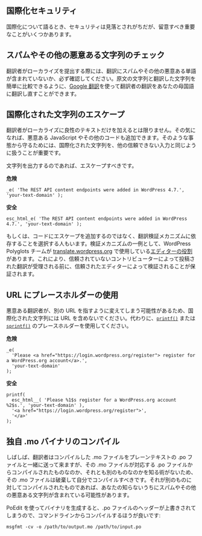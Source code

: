 <!-- 
Internationalization Security
 -->
国際化セキュリティ
-----------------------------

<!-- 
Security is often overlooked when talking about internationalization, but there are a few important things to keep in mind.
 -->
国際化について語るとき、セキュリティは見落とされがちだが、留意すべき重要なことがいくつかあります。

<!-- 
## Check for Spam and Other Malicious Strings
 -->
## スパムやその他の悪意ある文字列のチェック

<!-- 
When a translator submits a localization to you, always check to make sure they didn't include spam or other malicious words in their translation. You can use [Google Translate](https://translate.google.com/) to translate their translation back into your native language so that you can easily compare the original and translated strings.
 -->
翻訳者がローカライズを提出する際には、翻訳にスパムやその他の悪意ある単語が含まれていないか、必ず確認してください。原文の文字列と翻訳した文字列を簡単に比較できるように、[Google 翻訳](https://translate.google.com/)を使って翻訳者の翻訳をあなたの母国語に翻訳し直すことができます。

<!-- 
## Escape Internationalized Strings
 -->
## 国際化された文字列のエスケープ

<!-- 
You can't trust that a translator will only add benign text to their localization; if they want to, they could add malicious JavaScript or other code instead. To protect against that, it's important to treat internationalized strings like you would any other untrusted input.
 -->
翻訳者がローカライズに良性のテキストだけを加えるとは限りません。その気になれば、悪意ある JavaScript やその他のコードも追加できます。そのような事態から守るためには、国際化された文字列を、他の信頼できない入力と同じように扱うことが重要です。

<!-- 
If you're outputting the strings, then they should be escaped.
 -->
文字列を出力するのであれば、エスケープすべきです。

<!-- 
**Insecure**
 -->
**危険**

```
_e( 'The REST API content endpoints were added in WordPress 4.7.', 'your-text-domain' );
```

<!-- 
**Secure**
 -->
**安全**

```
esc_html_e( 'The REST API content endpoints were added in WordPress 4.7.', 'your-text-domain' );
```

<!-- 
Alternatively, some people choose to rely on a translation verification mechanism, rather than adding escaping to their code. One example of a verification mechanism is [the editor roles](https://make.wordpress.org/polyglots/handbook/glossary/#project-translation-editor) that the WordPress Polyglots team uses for [translate.wordpress.org](https://translate.wordpress.org/). This ensures that any translation submitted by an untrusted contributor has been verified by a trusted editor before being accepted.
 -->
もしくは、コードにエスケープを追加するのではなく、翻訳検証メカニズムに依存することを選択する人もいます。検証メカニズムの一例として、WordPress Polyglots チームが [translate.wordpress.org](https://translate.wordpress.org/) で使用している[エディターの役割](https://make.wordpress.org/polyglots/handbook/glossary/#project-translation-editor)があります。これにより、信頼されていないコントリビューターによって投稿された翻訳が受理される前に、信頼されたエディターによって検証されることが保証されます。

<!-- 
## Use Placeholders for URLs
 -->
## URL にプレースホルダーの使用

<!-- 
Don't include URLs in internationalized strings, because a malicious translator could change them to point to a different URL. Instead, use placeholders for [`printf()`](https://www.php.net/manual/en/function.printf.php) or [`sprintf()`](https://www.php.net/manual/en/function.sprintf.php).
 -->
悪意ある翻訳者が、別の URL を指すように変えてしまう可能性があるため、国際化された文字列には URL を含めないでください。代わりに、[`printf()`](https://www.php.net/manual/en/function.printf.php) または [`sprintf()`](https://www.php.net/manual/en/function.sprintf.php) のプレースホルダーを使用してください。

<!-- 
**Insecure**
 -->
**危険**

```
_e(
  'Please <a href="https://login.wordpress.org/register"> register for a WordPress.org account</a>.',
  'your-text-domain'
);
```

<!-- 
**Secure**
 -->
**安全**

```
printf(
  esc_html__( 'Please %1$s register for a WordPress.org account %2$s.', 'your-text-domain' ),
  '<a href="https://login.wordpress.org/register">',
  '</a>'
);
```

<!-- 
## Compile Your Own .mo Binaries
 -->
## 独自 .mo バイナリのコンパイル

<!-- 
Often translators will send the compiled .mo file along with the plaintext .po file, but you should discard their .mo file and compile your own, because you have no way of knowing whether or not it was compiled from the corresponding .po file, or a different one. If it was compiled against a different one, then it could contain spam and other malicious strings without your knowledge.
 -->
しばしば、翻訳者はコンパイルした .mo ファイルをプレーンテキストの .po ファイルと一緒に送って来ますが、その .mo ファイルが対応する .po ファイルからコンパイルされたものなのか、それとも別のものなのかを知る術がないため、その .mo ファイルは破棄して自分でコンパイルすべきです。それが別のものに対してコンパイルされたものであれば、あなたの知らないうちにスパムやその他の悪意ある文字列が含まれている可能性があります。

<!-- 
Using PoEdit to generate the binary will override the headers in the .po file, so instead it's better to compile it from the command line:
 -->
PoEdit を使ってバイナリを生成すると、.po ファイルのヘッダーが上書きされてしまうので、コマンドラインからコンパイルするほうが良いです:

```
msgfmt -cv -o /path/to/output.mo /path/to/input.po
```